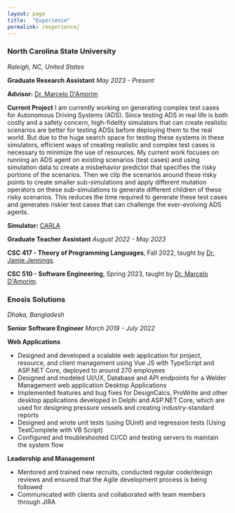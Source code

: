 ```yaml
---
layout: page
title:  "Experience"
permalink: /experience/
---
```

<h3> North Carolina State University </h3> 

*Raleigh, NC, United States*

**Graduate Research Assistant** 
*May 2023 - Present*

**Advisor:** [Dr. Marcelo D'Amorim](https://damorim.github.io/)

**Current Project**
I am currently working on generating complex test cases for Autonomous Driving Systems (ADS). Since testing ADS in real life is both costly and a safety concern, high-fidelity simulators that can create realistic scenarios are better for testing ADSs before deploying them to the real world. But due to the huge search space for testing these systems in these simulators, efficient ways of creating realistic and complex test cases is necessary to minimize the use of resources. My current work focuses on running an ADS agent on existing scenarios (test cases) and using simulation data to create a misbehavior predictor that specifies the risky portions of the scenarios. Then we clip the scenarios around these risky points to create smaller sub-simulations and apply different mutation operators on these sub-simulations to generate different children of these risky scenarios. This reduces the time required to generate these test cases and generates riskier test cases that can challenge the ever-evolving ADS agents.

**Simulator:** [CARLA](https://carla.readthedocs.io/)

**Graduate Teacher Assistant** 
*August 2022 - May 2023*

**CSC 417 - Theory of Programming Languages**, Fall 2022, taught by [Dr. Jamie Jennings](https://jamiejennings.com/).

**CSC 510 - Software Engineering**, Spring 2023, taught by [Dr. Marcelo D'Amorim](https://damorim.github.io/).


<h3> Enosis Solutions </h3> 

*Dhaka, Bangladesh*

**Senior Software Engineer** 
*March 2019 - July 2022*

**Web Applications**
<ul>
    <li> Designed and developed a scalable web application for project, resource, and client management using Vue JS with TypeScript and ASP.NET Core, deployed to around 270 employees </li>
    <li> Designed and modeled UI/UX, Database and API endpoints for a Welder Management web application Desktop Applications </li>
    <li> Implemented features and bug fixes for DesignCalcs, ProWrite and other desktop applications developed in Delphi and ASP.NET Core, which are used for designing pressure vessels and creating industry-standard reports </li>
    <li> Designed and wrote unit tests (using DUnit) and regression tests (Using TestComplete with VB Script) </li>
    <li> Configured and troubleshooted CI/CD and testing servers to maintain the system flow </li>
</ul>

**Leadership and Management**
<ul>
    <li> Mentored and trained new recruits, conducted regular code/design reviews and ensured that the Agile development process is being followed </li>
    <li> Communicated with clients and collaborated with team members through JIRA </li>
</ul>